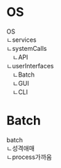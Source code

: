 # OS
OS  
ㄴservices  
ㄴsystemCalls  
　ㄴAPI  
ㄴuserInterfaces  
　ㄴBatch  
　ㄴGUI  
　ㄴCLI  

# Batch
batch  
ㄴ성격애매  
ㄴprocess가까움  

